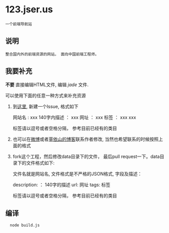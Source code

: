 # 123.jser.us

    一个前端导航站

## 说明

    整合国内外的前端资源的网站， 面向中国前端工程师。

## 我要补充 

  __不要__ 直接编辑HTML文件, 编辑 _jade_ 文件.
    
  可以使用下面的任意一种方式来补充资源

  1. 到[这里](https://github.com/jserme/123.jser.us/issues), 新建一个Issue, 格式如下
  
        
        网站名 : xxx
        140字内描述 ： xxx
        网址 ： xxx
        标签 ： xxx xxx

        标签请以逗号或者空格分隔， 参考目前已经有的类目
        

  1. 也可以在[微博](http://weibo.com/1826461472/)或者[草依山的博客](http://jser.me)联系作者修改, 当然也希望联系的时候按照上面的格式

  1. fork这个工程，然后修改data目录下的文件， 最后pull request一下。data目录下的文件格式如下:
  
        
        文件名就是网站名, 文件格式是不严格的JSON格式, 字段及描述：

        description: ： 140字的描述
        url: 网址
        tags: 标签 

        标签请以逗号或者空格分隔， 参考目前已经有的类目
        

## 编译 

```shell
  node build.js
```
